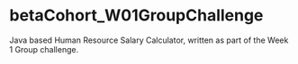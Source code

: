 # betaCohort_W01GroupChallenge

Java based Human Resource Salary Calculator, written as part of the Week 1 Group challenge.
